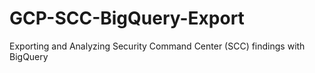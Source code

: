 # GCP-SCC-BigQuery-Export
Exporting and Analyzing Security Command Center (SCC) findings with BigQuery
